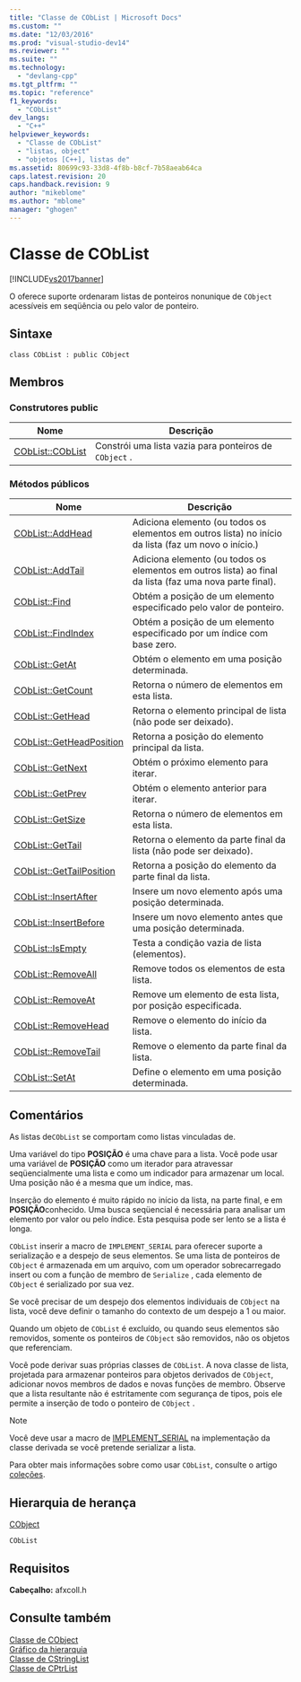 ```yaml
---
title: "Classe de CObList | Microsoft Docs"
ms.custom: ""
ms.date: "12/03/2016"
ms.prod: "visual-studio-dev14"
ms.reviewer: ""
ms.suite: ""
ms.technology: 
  - "devlang-cpp"
ms.tgt_pltfrm: ""
ms.topic: "reference"
f1_keywords: 
  - "CObList"
dev_langs: 
  - "C++"
helpviewer_keywords: 
  - "Classe de CObList"
  - "listas, object"
  - "objetos [C++], listas de"
ms.assetid: 80699c93-33d8-4f8b-b8cf-7b58aeab64ca
caps.latest.revision: 20
caps.handback.revision: 9
author: "mikeblome"
ms.author: "mblome"
manager: "ghogen"
---
```

# Classe de CObList
[!INCLUDE[vs2017banner](../../assembler/inline/includes/vs2017banner.md)]

O oferece suporte ordenaram listas de ponteiros nonunique de `CObject` acessíveis em seqüência ou pelo valor de ponteiro.  
  
## Sintaxe  
  
```  
class CObList : public CObject  
```  
  
## Membros  
  
### Construtores public  
  
|Nome|Descrição|  
|----------|---------------|  
|[CObList::CObList](../Topic/CObList::CObList.md)|Constrói uma lista vazia para ponteiros de `CObject` .|  
  
### Métodos públicos  
  
|Nome|Descrição|  
|----------|---------------|  
|[CObList::AddHead](../Topic/CObList::AddHead.md)|Adiciona elemento \(ou todos os elementos em outros lista\) no início da lista \(faz um novo o início.\)|  
|[CObList::AddTail](../Topic/CObList::AddTail.md)|Adiciona elemento \(ou todos os elementos em outros lista\) ao final da lista \(faz uma nova parte final\).|  
|[CObList::Find](../Topic/CObList::Find.md)|Obtém a posição de um elemento especificado pelo valor de ponteiro.|  
|[CObList::FindIndex](../Topic/CObList::FindIndex.md)|Obtém a posição de um elemento especificado por um índice com base zero.|  
|[CObList::GetAt](../Topic/CObList::GetAt.md)|Obtém o elemento em uma posição determinada.|  
|[CObList::GetCount](../Topic/CObList::GetCount.md)|Retorna o número de elementos em esta lista.|  
|[CObList::GetHead](../Topic/CObList::GetHead.md)|Retorna o elemento principal de lista \(não pode ser deixado\).|  
|[CObList::GetHeadPosition](../Topic/CObList::GetHeadPosition.md)|Retorna a posição do elemento principal da lista.|  
|[CObList::GetNext](../Topic/CObList::GetNext.md)|Obtém o próximo elemento para iterar.|  
|[CObList::GetPrev](../Topic/CObList::GetPrev.md)|Obtém o elemento anterior para iterar.|  
|[CObList::GetSize](../Topic/CObList::GetSize.md)|Retorna o número de elementos em esta lista.|  
|[CObList::GetTail](../Topic/CObList::GetTail.md)|Retorna o elemento da parte final da lista \(não pode ser deixado\).|  
|[CObList::GetTailPosition](../Topic/CObList::GetTailPosition.md)|Retorna a posição do elemento da parte final da lista.|  
|[CObList::InsertAfter](../Topic/CObList::InsertAfter.md)|Insere um novo elemento após uma posição determinada.|  
|[CObList::InsertBefore](../Topic/CObList::InsertBefore.md)|Insere um novo elemento antes que uma posição determinada.|  
|[CObList::IsEmpty](../Topic/CObList::IsEmpty.md)|Testa a condição vazia de lista \(elementos\).|  
|[CObList::RemoveAll](../Topic/CObList::RemoveAll.md)|Remove todos os elementos de esta lista.|  
|[CObList::RemoveAt](../Topic/CObList::RemoveAt.md)|Remove um elemento de esta lista, por posição especificada.|  
|[CObList::RemoveHead](../Topic/CObList::RemoveHead.md)|Remove o elemento do início da lista.|  
|[CObList::RemoveTail](../Topic/CObList::RemoveTail.md)|Remove o elemento da parte final da lista.|  
|[CObList::SetAt](../Topic/CObList::SetAt.md)|Define o elemento em uma posição determinada.|  
  
## Comentários  
 As listas de`CObList` se comportam como listas vinculadas de.  
  
 Uma variável do tipo **POSIÇÃO** é uma chave para a lista.  Você pode usar uma variável de **POSIÇÃO** como um iterador para atravessar seqüencialmente uma lista e como um indicador para armazenar um local.  Uma posição não é a mesma que um índice, mas.  
  
 Inserção do elemento é muito rápido no início da lista, na parte final, e em **POSIÇÃO**conhecido.  Uma busca seqüencial é necessária para analisar um elemento por valor ou pelo índice.  Esta pesquisa pode ser lento se a lista é longa.  
  
 `CObList` inserir a macro de `IMPLEMENT_SERIAL` para oferecer suporte a serialização e a despejo de seus elementos.  Se uma lista de ponteiros de `CObject` é armazenada em um arquivo, com um operador sobrecarregado insert ou com a função de membro de `Serialize` , cada elemento de `CObject` é serializado por sua vez.  
  
 Se você precisar de um despejo dos elementos individuais de `CObject` na lista, você deve definir o tamanho do contexto de um despejo a 1 ou maior.  
  
 Quando um objeto de `CObList` é excluído, ou quando seus elementos são removidos, somente os ponteiros de `CObject` são removidos, não os objetos que referenciam.  
  
 Você pode derivar suas próprias classes de `CObList`.  A nova classe de lista, projetada para armazenar ponteiros para objetos derivados de `CObject`, adicionar novos membros de dados e novas funções de membro.  Observe que a lista resultante não é estritamente com segurança de tipos, pois ele permite a inserção de todo o ponteiro de `CObject` .  
  
> [!NOTE]
>  Você deve usar a macro de [IMPLEMENT\_SERIAL](../Topic/IMPLEMENT_SERIAL.md) na implementação da classe derivada se você pretende serializar a lista.  
  
 Para obter mais informações sobre como usar `CObList`, consulte o artigo [coleções](../../mfc/collections.md).  
  
## Hierarquia de herança  
 [CObject](../Topic/CObject%20Class.md)  
  
 `CObList`  
  
## Requisitos  
 **Cabeçalho:** afxcoll.h  
  
## Consulte também  
 [Classe de CObject](../Topic/CObject%20Class.md)   
 [Gráfico da hierarquia](../../mfc/hierarchy-chart.md)   
 [Classe de CStringList](../Topic/CStringList%20Class.md)   
 [Classe de CPtrList](../Topic/CPtrList%20Class.md)